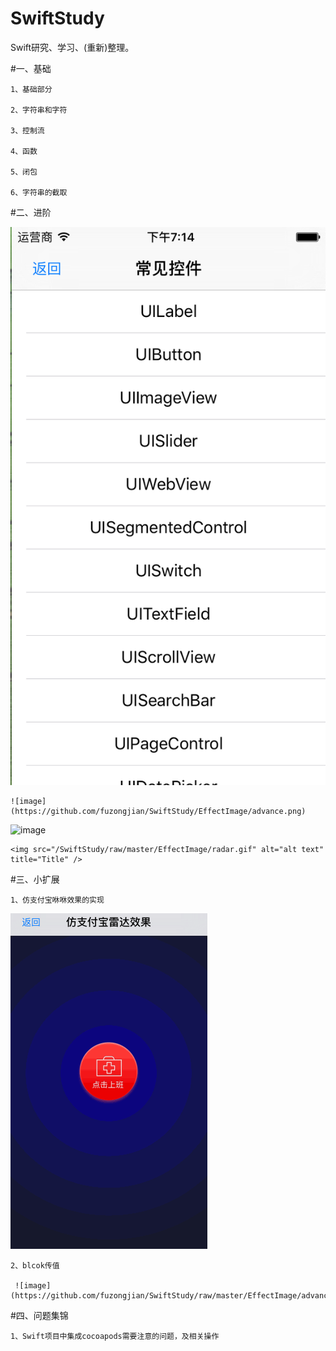 # SwiftStudy
Swift研究、学习、(重新)整理。

#一、基础

    1、基础部分
    
    2、字符串和字符

    3、控制流
    
    4、函数

    5、闭包

    6、字符串的截取

    
#二、进阶

   <img src="/SwiftStudy/EffectImage/advance.png" alt="alt text" title="Title" />
     
    ![image](https://github.com/fuzongjian/SwiftStudy/EffectImage/advance.png)
    
  ![image](https://github.com/fuzongjian/SwiftStudy/raw/master/EffectImage/radar.gif)
    


    <img src="/SwiftStudy/raw/master/EffectImage/radar.gif" alt="alt text" title="Title" />


#三、小扩展

    1、仿支付宝咻咻效果的实现
   <img src="/SwiftStudy/EffectImage/radar.gif" alt="alt text" title="Title" />
    
    2、blcok传值
    
     ![image](https://github.com/fuzongjian/SwiftStudy/raw/master/EffectImage/advance.png)


#四、问题集锦  

    1、Swift项目中集成cocoapods需要注意的问题，及相关操作
